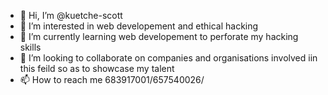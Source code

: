 - 👋 Hi, I’m @kuetche-scott
- 👀 I’m interested in web developement and ethical hacking
- 🌱 I’m currently learning web developement to perforate my hacking skills
- 💞️ I’m looking to collaborate on companies and organisations involved iin this feild so as to showcase my talent
- 📫 How to reach me 683917001/657540026/

<!---
kuetche-scott/kuetche-scott is a ✨ special ✨ repository because its `README.md` (this file) appears on your GitHub profile.
You can click the Preview link to take a look at your changes.
--->
